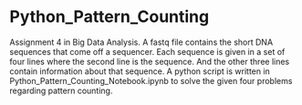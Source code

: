 # Python_Pattern_Counting
Assignment 4 in Big Data Analysis.
A fastq file contains the short DNA sequences that come off a sequencer. 
Each sequence is given in a set of four lines where the second line is the sequence. 
And the other three lines contain information about that sequence.
A python script is written in Python_Pattern_Counting_Notebook.ipynb to solve the given four problems regarding pattern counting.
